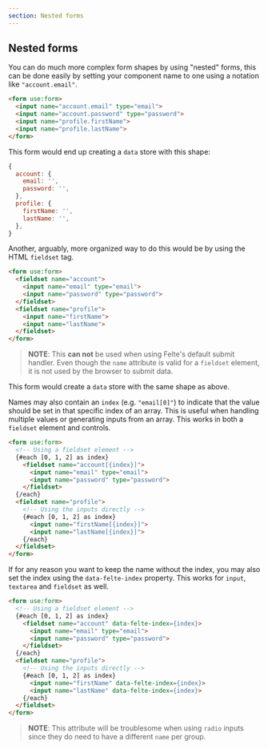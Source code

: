 ```yaml
---
section: Nested forms
---
```


## Nested forms

You can do much more complex form shapes by using "nested" forms, this can be done easily by setting your component name to one using a notation like `"account.email"`.

```html
<form use:form>
  <input name="account.email" type="email">
  <input name="account.password" type="password">
  <input name="profile.firstName">
  <input name="profile.lastName">
</form>
```

This form would end up creating a `data` store with this shape:

```javascript
{
  account: {
    email: '',
    password: '',
  },
  profile: {
    firstName: '',
    lastName: '',
  },
}
```

Another, arguably, more organized way to do this would be by using the HTML `fieldset` tag.

```html
<form use:form>
  <fieldset name="account">
    <input name="email" type="email">
    <input name="password" type="password">
  </fieldset>
  <fieldset name="profile">
    <input name="firstName">
    <input name="lastName">
  </fieldset>
</form>
```

> **NOTE**: This **can not** be used when using Felte's default submit handler. Even though the `name` attribute is valid for a `fieldset` element, it is not used by the browser to submit data.

This form would create a `data` store with the same shape as above.

Names may also contain an `index` (e.g. `"email[0]"`) to indicate that the value should be set in that specific index of an array. This is useful when handling multiple values or generating inputs from an array. This works in both a `fieldset` element and controls.

```html
<form use:form>
  <!-- Using a fieldset element -->
  {#each [0, 1, 2] as index}
    <fieldset name="account[{index}]">
      <input name="email" type="email">
      <input name="password" type="password">
    </fieldset>
  {/each}
  <fieldset name="profile">
    <!-- Using the inputs directly -->
    {#each [0, 1, 2] as index}
      <input name="firstName[{index}]">
      <input name="lastName[{index}]">
    {/each}
  </fieldset>
</form>
```

If for any reason you want to keep the name without the index, you may also set the index using the `data-felte-index` property. This works for `input`, `textarea` and `fieldset` as well.

```html
<form use:form>
  <!-- Using a fieldset element -->
  {#each [0, 1, 2] as index}
    <fieldset name="account" data-felte-index={index}>
      <input name="email" type="email">
      <input name="password" type="password">
    </fieldset>
  {/each}
  <fieldset name="profile">
    <!-- Using the inputs directly -->
    {#each [0, 1, 2] as index}
      <input name="firstName" data-felte-index={index}>
      <input name="lastName" data-felte-index={index}>
    {/each}
  </fieldset>
</form>
```

> **NOTE**: This attribute will be troublesome when using `radio` inputs since they do need to have a different `name` per group.
